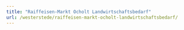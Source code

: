 ```yaml
---
title: "Raiffeisen-Markt Ocholt Landwirtschaftsbedarf"
url: /westerstede/raiffeisen-markt-ocholt-landwirtschaftsbedarf/
---
```

